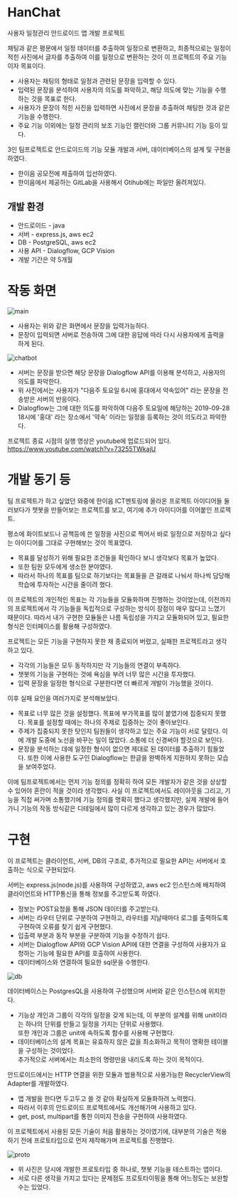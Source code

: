 # HanChat
사용자 일정관리 안드로이드 앱 개발 프로젝트

채팅과 같은 평문에서 일정 데이터를 추출하여 일정으로 변환하고,
최종적으로는 일정이 적힌 사진에서 글자를 추출하여 이를 일정으로 변환하는 것이 이 프로젝트의 주요 기능이자 목표이다.
- 사용자는 채팅의 형태로 일정과 관련된 문장을 입력할 수 있다.
- 입력된 문장을 분석하여 사용자의 의도를 파악하고, 해당 의도에 맞는 기능을 수행하는 것을 목표로 한다.
- 사용자가 문장이 적힌 사진을 입력하면 사진에서 문장을 추출하여 채팅한 것과 같은 기능을 수행한다.
- 주요 기능 이외에는 일정 관리의 보조 기능인 캘린더와 그룹 커뮤니티 기능 등이 있다.  

3인 팀프로젝트로 안드로이드의 기능 모듈 개발과 서버, 데이터베이스의 설계 및 구현을 하였다.
- 한이음 공모전에 제출하여 입선하였다.
- 한이음에서 제공하는 GitLab을 사용해서 Gtihub에는 파일만 올려져있다.

개발 환경
---------------
- 안드로이드 - java
- 서버 - express.js, aws ec2
- DB - PostgreSQL, aws ec2
- 사용 API - Dialogflow, GCP Vision
- 개발 기간은 약 5개월

작동 화면
==================
![main](./sample_images/capture.JPG)

- 사용자는 위와 같은 화면에서 문장을 입력가능하다.
- 문장이 입력되면 서버로 전송하여 그에 대한 응답에 따라 다시 사용자에게 출력을 하게 된다.

![chatbot](./sample_images/chatbotServer.png)

- 서버는 문장을 받으면 해당 문장을 Dialogflow API를 이용해 분석하고, 사용자의 의도를 파악한다.
- 위 사진에서는 사용자가 "다음주 토요일 6시에 홍대에서 약속있어" 라는 문장을 전송받은 서버의 반응이다.
- Dialogflow는 그에 대한 의도를 파악하여 다음주 토요일에 해당하는 2019-09-28 18시에 '홍대' 라는 장소에서 '약속' 이라는 일정을 등록하는 것이 의도라고 파악한다.

프로젝트 종료 시점의 실행 영상은 youtube에 업로드되어 있다.
https://www.youtube.com/watch?v=73255TWkajU


개발 동기 등
=================
팀 프로젝트가 하고 싶었던 와중에 한이음 ICT멘토링에 올라온 프로젝트 아이디어들 둘러보다가 챗봇을 만들어보는 프로젝트를 보고,
여기에 추가 아이디어를 이어붙인 프로젝트.

평소에 화이트보드나 공책등에 쓴 일정을 사진으로 찍어서 바로 일정으로 저장하고 싶다는 아이디어를 그대로 구현해보는 것이 목표였다.
- 목표를 달성하기 위해 필요한 조건들을 확인하다 보니 생각보다 목표가 높았다.
- 또한 팀원 모두에게 생소한 분야였다.
- 따라서 하나의 목표를 팀으로 하기보다는 목표들을 큰 갈래로 나눠서 하나씩 담당해 학습에 투자하는 시간을 줄이려 했다.

이 프로젝트의 개인적인 목표는 각 기능들을 모듈화하며 진행하는 것이었는데, 이전까지의 프로젝트에서 각 기능들을 독립적으로 구성하는 방식이 장점이 매우 많다고 느꼈기 때문이다.
따라서 내가 구현한 모듈들은 나름 독립성을 가지고 모듈화되어 있고, 필요한 형식은 인터페이스를 활용해 구성하였다.

프로젝트는 모든 기능을 구현하지 못한 채 종료되어 버렸고, 실패한 프로젝트라고 생각하고 있다. 
- 각각의 기능들은 모두 동작하지만 각 기능들의 연결이 부족하다.
- 챗봇의 기능을 구현하는 것에 욕심을 부려 너무 많은 시간을 투자했다.
- 입력 문장을 일정한 형식으로 구분한다면 더 빠르게 개발이 가능했을 것이다.

이후 실패 요인을 여러가지로 분석해보았다.
- 목표로 너무 많은 것을 설정했다. 목표에 부가목표를 많이 붙였기에 집중되지 못했다. 목표를 설정할 때에는 하나의 주제로 집중하는 것이 좋아보인다.
- 주제가 집중되지 못한 탓인지 팀원들이 생각하고 있는 주요 기능이 서로 달랐다. 이에 개발 도중에 노선을 바꾸는 일이 많았다. 소통에 더 신경써야 할것으로 보인다.
- 문장을 분석하는 데에 일정한 형식이 없으면 제대로 된 데이터를 추출하기 힘들었다. 또한 이에 사용한 도구인 Dialogflow는 한글을 완벽하게 지원하지 못하는 모습을 보여주었다.

이에 팀프로젝트에서는 먼저 기능 정의를 정확히 하여 모든 개발자가 같은 것을 상상할 수 있어야 혼란이 적을 것이라 생각했다. 
사실 이 프로젝트에서도 레이아웃을 그리고, 기능을 직접 써가며 소통했기에 기능 정의를 명확히 했다고 생각했지만, 
실제 개발에 들어가니 기능의 작동 방식같은 디테일에서 많이 다르게 생각하고 있는 경우가 많았다.


구현
======================
이 프로젝트는 클라이언트, 서버, DB의 구조로, 추가적으로 필요한 API는 서버에서 호출하는 식으로 구현되었다.

서버는 express.js(node.js)를 사용하여 구성하였고, aws ec2 인스턴스에 배치하여 클라이언트와 HTTP통신을 통해 정보를 주고받도록 하였다.
- 정보는 POST요청을 통해 JSON 데이터를 주고받는다.
- 서버는 라우터 단위로 구분하여 구현하고, 라우터를 지날때마다 로그를 출력하도록 구현하여 오류를 찾기 쉽게 구현했다.
- 입출력 부분과 동작 부분을 구분하여 기능을 수정하기 쉽다.
- 서버는 Dialogflow API와 GCP Vision API에 대한 연결을 구성하여 사용자가 요청하는 기능에 필요한 API를 호출하여 사용한다.
- 데이터베이스와 연결하여 필요한 sql문을 수행한다.

![db](./sample_images/db.JPG)

데이터베이스는 PostgresQL을 사용하여 구성했으며 서버와 같은 인스턴스에 위치한다.
- 기능상 개인과 그룹이 각각의 일정을 갖게 되는데, 이 부분의 설계를 위해 unit이라는 하나의 단위를 만들고 일정을 가지는 단위로 사용했다.  
또한 개인과 그룹은 unit에 속하도록 함수를 사용해 구현했다.
- 데이터베이스의 설계 목표는 유효하지 않은 값을 최소화하고 목적이 명확한 테이블을 구성하는 것이었다.  
추가적으로 서버에서는 최소한의 명령만을 내리도록 하는 것이 목적이다.

안드로이드에서는 HTTP 연결을 위한 모듈과 범용적으로 사용가능한 RecyclerView의 Adapter를 개발하였다. 
- 앱 개발을 한다면 두고두고 쓸 것 같아 확실하게 모듈화하려 노력했다.
- 따라서 이후의 안드로이드 프로젝트에서도 개선해가며 사용하고 있다.
- get, post, multipart를 통한 이미지 전송을 구현하여 사용하였다.

이 프로젝트에서 사용된 모든 기술이 처음 활용하는 것이였기에, 대부분의 기술은 적용하기 전에 프로토타입으로 먼저 제작해가며 프로젝트를 진행했다.

![proto](./sample_images/chatbotPrototype.JPG)

- 위 사진은 당시에 개발한 프로토타입 중 하나로, 챗봇 기능을 테스트하는 앱이다.
- 서로 다른 생각을 가지고 있다는 문제점도 프로토타이핑을 통해 어느정도는 보완할 수는 있었다.

